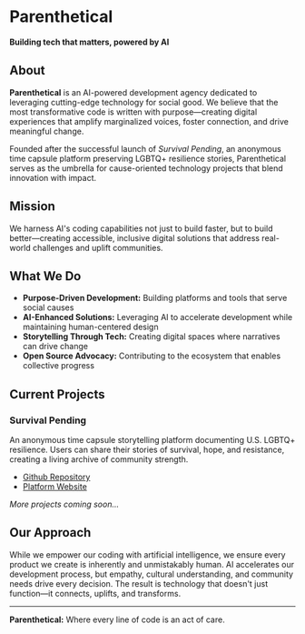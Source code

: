 # Parenthetical  
**Building tech that matters, powered by AI**

## About  
**Parenthetical** is an AI-powered development agency dedicated to leveraging cutting-edge technology for social good. We believe that the most transformative code is written with purpose—creating digital experiences that amplify marginalized voices, foster connection, and drive meaningful change.

Founded after the successful launch of *Survival Pending*, an anonymous time capsule platform preserving LGBTQ+ resilience stories, Parenthetical serves as the umbrella for cause-oriented technology projects that blend innovation with impact.

## Mission  
We harness AI's coding capabilities not just to build faster, but to build better—creating accessible, inclusive digital solutions that address real-world challenges and uplift communities.

## What We Do  
- **Purpose-Driven Development:** Building platforms and tools that serve social causes  
- **AI-Enhanced Solutions:** Leveraging AI to accelerate development while maintaining human-centered design  
- **Storytelling Through Tech:** Creating digital spaces where narratives can drive change  
- **Open Source Advocacy:** Contributing to the ecosystem that enables collective progress  

## Current Projects  
### Survival Pending 
An anonymous time capsule storytelling platform documenting U.S. LGBTQ+ resilience. Users can share their stories of survival, hope, and resistance, creating a living archive of community strength.
- [Github Repository](https://github.com/parenthetical-dev/survivalpending)
- [Platform Website](https://survivalpending.com) 

*More projects coming soon...*

## Our Approach  
While we empower our coding with artificial intelligence, we ensure every product we create is inherently and unmistakably human. AI accelerates our development process, but empathy, cultural understanding, and community needs drive every decision. The result is technology that doesn't just function—it connects, uplifts, and transforms.

---

**Parenthetical:** Where every line of code is an act of care.
